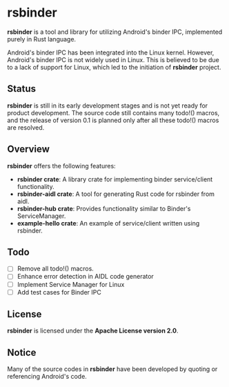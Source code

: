 # rsbinder
**rsbinder** is a tool and library for utilizing Android's binder IPC, implemented purely in Rust language.

Android's binder IPC has been integrated into the Linux kernel. However, Android's binder IPC is not widely used in Linux.
This is believed to be due to a lack of support for Linux, which led to the initiation of **rsbinder** project.

## Status
**rsbinder** is still in its early development stages and is not yet ready for product development.
The source code still contains many todo!() macros, and the release of version 0.1 is planned only after all these todo!() macros are resolved.

## Overview
**rsbinder** offers the following features:

* **rsbinder crate**: A library crate for implementing binder service/client functionality.
* **rsbinder-aidl crate**: A tool for generating Rust code for rsbinder from aidl.
* **rsbinder-hub crate**: Provides functionality similar to Binder's ServiceManager.
* **example-hello crate**: An example of service/client written using rsbinder.

## Todo
- [ ] Remove all todo!() macros.
- [ ] Enhance error detection in AIDL code generator
- [ ] Implement Service Manager for Linux
- [ ] Add test cases for Binder IPC

## License
**rsbinder** is licensed under the **Apache License version 2.0**.

## Notice
Many of the source codes in **rsbinder** have been developed by quoting or referencing Android's code.